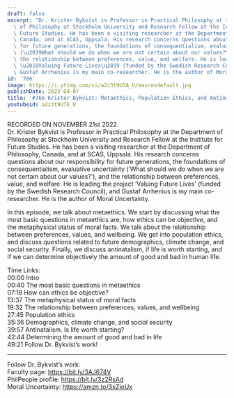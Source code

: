```yaml
---
draft: false
excerpt: "Dr. Krister Bykvist is Professor in Practical Philosophy at the Department\
  \ of Philosophy at Stockholm University and Research Fellow at the Institute for\
  \ Future Studies. He has been a visiting researcher at the Department of Philosophy,\
  \ Canada, and at SCAS, Uppsala. His research concerns questions about our responsibility\
  \ for future generations, the foundations of consequentialism, evaluative uncertainty\
  \ (\u2019What should we do when we are not certain about our values?\u2019), and\
  \ the relationship between preferences, value, and welfare. He is leading the project\
  \ \u2018Valuing Future Lives\u2019 (funded by the Swedish Research Council), and\
  \ Gustaf Arrhenius is my main co-researcher. He is the author of Moral Uncertainty."
id: '766'
image: https://i.ytimg.com/vi/a2z3t9U7A_U/maxresdefault.jpg
publishDate: 2023-04-07
title: '#766 Krister Bykvist: Metaethics, Population Ethics, and Antinatalism'
youtubeid: a2z3t9U7A_U
---
```

<div class="timelinks">

RECORDED ON NOVEMBER 21st 2022.  
Dr. Krister Bykvist is Professor in Practical Philosophy at the Department of Philosophy at Stockholm University and Research Fellow at the Institute for Future Studies. He has been a visiting researcher at the Department of Philosophy, Canada, and at SCAS, Uppsala. His research concerns questions about our responsibility for future generations, the foundations of consequentialism, evaluative uncertainty (’What should we do when we are not certain about our values?’), and the relationship between preferences, value, and welfare. He is leading the project ‘Valuing Future Lives’ (funded by the Swedish Research Council), and Gustaf Arrhenius is my main co-researcher. He is the author of Moral Uncertainty.

In this episode, we talk about metaethics. We start by discussing what the most basic questions in metaethics are, how ethics can be objective, and the metaphysical status of moral facts. We talk about the relationship between preferences, values, and wellbeing. We get into population ethics, and discuss questions related to future demographics, climate change, and social security. Finally, we discuss antinatalism, if life is worth starting, and if we can determine objectively the amount of good and bad in human life.

Time Links:  
<time>00:00</time> Intro  
<time>00:40</time> The most basic questions in metaethics  
<time>07:18</time> How can ethics be objective?  
<time>13:37</time> The metaphysical status of moral facts  
<time>19:32</time> The relationship between preferences, values, and wellbeing  
<time>27:45</time> Population ethics  
<time>35:36</time> Demographics, climate change, and social security  
<time>39:57</time> Antinatalism. Is life worth starting?  
<time>42:44</time> Determining the amount of good and bad in life  
<time>49:21</time> Follow Dr. Bykvist’s work!

---

Follow Dr. Bykvist’s work:  
Faculty page: https://bit.ly/3AJ674V  
PhilPeople profile: https://bit.ly/3z2RsAd  
Moral Uncertainty: https://amzn.to/3xZjoUx
</div>

